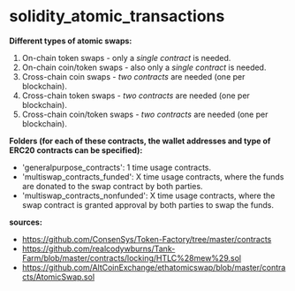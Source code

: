 # solidity_atomic_transactions

**Different types of atomic swaps:**
1. On-chain token swaps - only a *single contract* is needed.
2. On-chain coin/token swaps - also only a *single contract* is needed.
3. Cross-chain coin swaps - *two contracts* are needed (one per blockchain).
4. Cross-chain token swaps - *two contracts* are needed (one per blockchain).
5. Cross-chain coin/token swaps - *two contracts* are needed (one per blockchain).

**Folders (for each of these contracts, the wallet addresses and type of ERC20 contracts can be specified):**
* 'generalpurpose_contracts': 1 time usage contracts.
* 'multiswap_contracts_funded': X time usage contracts, where the funds are donated to the swap contract by both parties.
* 'multiswap_contracts_nonfunded': X time usage contracts, where the swap contract is granted approval by both parties to swap the funds.

**sources:**
* https://github.com/ConsenSys/Token-Factory/tree/master/contracts
* https://github.com/realcodywburns/Tank-Farm/blob/master/contracts/locking/HTLC%28mew%29.sol
* https://github.com/AltCoinExchange/ethatomicswap/blob/master/contracts/AtomicSwap.sol

